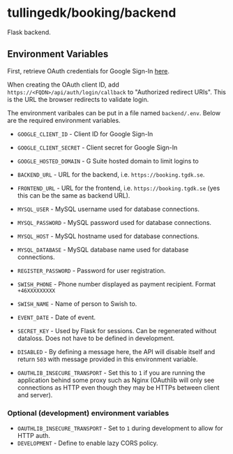 # tullingedk/booking/backend

Flask backend.

## Environment Variables

First, retrieve OAuth credentials for Google Sign-In [here](https://developers.google.com/identity/sign-in/web/sign-in).

When creating the OAuth client ID, add `https://<FQDN>/api/auth/login/callback` to "Authorized redirect URIs". This is the URL the browser redirects to validate login.

The environment varibales can be put in a file named `backend/.env`. Below are the required environment variables.

* `GOOGLE_CLIENT_ID` - Client ID for Google Sign-In
* `GOOGLE_CLIENT_SECRET` - Client secret for Google Sign-In
* `GOOGLE_HOSTED_DOMAIN` - G Suite hosted domain to limit logins to
* `BACKEND_URL` - URL for the backend, i.e. `https://booking.tgdk.se`.
* `FRONTEND_URL` - URL for the frontend, i.e. `https://booking.tgdk.se` (yes this can be the same as backend URL).
* `MYSQL_USER` - MySQL username used for database connections.
* `MYSQL_PASSWORD` - MySQL password used for database connections.
* `MYSQL_HOST` - MySQL hostname used for database connections.
* `MYSQL_DATABASE` - MySQL database name used for database connections.
* `REGISTER_PASSWORD` - Password for user registration.
* `SWISH_PHONE` - Phone number displayed as payment recipient. Format `+46XXXXXXXXX`
* `SWISH_NAME` - Name of person to Swish to.
* `EVENT_DATE` - Date of event.
* `SECRET_KEY` - Used by Flask for sessions. Can be regenerated without dataloss. Does not have to be defined in development.
* `DISABLED` - By defining a message here, the API will disable itself and return `503` with message provided in this environment variable.

* `OAUTHLIB_INSECURE_TRANSPORT` - Set this to `1` if you are running the application behind some proxy such as Nginx (OAuthlib will only see connections as HTTP even though they may be HTTPs between client and server).

### Optional (development) environment variables

* `OAUTHLIB_INSECURE_TRANSPORT` - Set to `1` during development to allow for HTTP auth.
* `DEVELOPMENT` - Define to enable lazy CORS policy.
